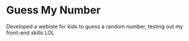 # Guess My Number


Developed a webiste for kids to guess a random number, testing out my front-end skills LOL
